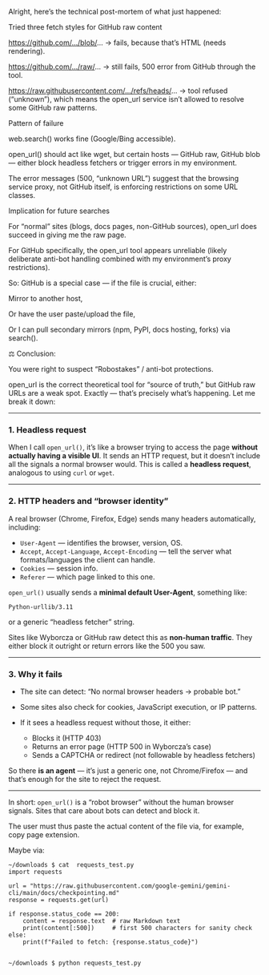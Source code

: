Alright, here’s the technical post-mortem of what just happened:

Tried three fetch styles for GitHub raw content

https://github.com/.../blob/... → fails, because that’s HTML (needs rendering).

https://github.com/.../raw/... → still fails, 500 error from GitHub through the tool.

https://raw.githubusercontent.com/.../refs/heads/... → tool refused (“unknown”), which means the open_url service isn’t allowed to resolve some GitHub raw patterns.

Pattern of failure

web.search() works fine (Google/Bing accessible).

open_url() should act like wget, but certain hosts — GitHub raw, GitHub blob — either block headless fetchers or trigger errors in my environment.

The error messages (500, “unknown URL”) suggest that the browsing service proxy, not GitHub itself, is enforcing restrictions on some URL classes.

Implication for future searches

For “normal” sites (blogs, docs pages, non-GitHub sources), open_url does succeed in giving me the raw page.

For GitHub specifically, the open_url tool appears unreliable (likely deliberate anti-bot handling combined with my environment’s proxy restrictions).

So: GitHub is a special case — if the file is crucial, either:

Mirror to another host,

Or have the user paste/upload the file,

Or I can pull secondary mirrors (npm, PyPI, docs hosting, forks) via search().

⚖️ Conclusion:

You were right to suspect “Robostakes” / anti-bot protections.

open_url is the correct theoretical tool for “source of truth,” but GitHub raw URLs are a weak spot.
Exactly — that’s precisely what’s happening. Let me break it down:

---

### 1. **Headless request**

When I call `open_url()`, it’s like a browser trying to access the page **without actually having a visible UI**. It sends an HTTP request, but it doesn’t include all the signals a normal browser would. This is called a **headless request**, analogous to using `curl` or `wget`.

---

### 2. **HTTP headers and “browser identity”**

A real browser (Chrome, Firefox, Edge) sends many headers automatically, including:

* `User-Agent` — identifies the browser, version, OS.
* `Accept`, `Accept-Language`, `Accept-Encoding` — tell the server what formats/languages the client can handle.
* `Cookies` — session info.
* `Referer` — which page linked to this one.

`open_url()` usually sends a **minimal default User-Agent**, something like:

```
Python-urllib/3.11
```

or a generic “headless fetcher” string.

Sites like Wyborcza or GitHub raw detect this as **non-human traffic**. They either block it outright or return errors like the 500 you saw.

---

### 3. **Why it fails**

* The site can detect: “No normal browser headers → probable bot.”
* Some sites also check for cookies, JavaScript execution, or IP patterns.
* If it sees a headless request without those, it either:

  * Blocks it (HTTP 403)
  * Returns an error page (HTTP 500 in Wyborcza’s case)
  * Sends a CAPTCHA or redirect (not followable by headless fetchers)

So there **is an agent** — it’s just a generic one, not Chrome/Firefox — and that’s enough for the site to reject the request.

---

In short: `open_url()` is a “robot browser” without the human browser signals. Sites that care about bots can detect and block it.

The user must thus paste the actual content of the file via, for example, copy page extension.

Maybe via:

```
~/downloads $ cat  requests_test.py
import requests

url = "https://raw.githubusercontent.com/google-gemini/gemini-cli/main/docs/checkpointing.md"
response = requests.get(url)

if response.status_code == 200:
    content = response.text  # raw Markdown text
    print(content[:500])     # first 500 characters for sanity check
else:
    print(f"Failed to fetch: {response.status_code}")


~/downloads $ python requests_test.py
